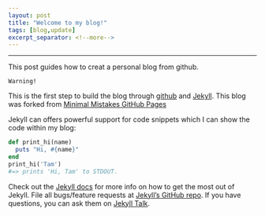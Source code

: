 ```yaml
---
layout: post
title: "Welcome to my blog!"
tags: [blog,update]
excerpt_separator: <!--more-->
---
```


---
This post guides how to creat a personal blog from github.
<!--more-->

`Warning!` 

This is the first step to build the blog through [github][github] and [Jekyll][jekyll-docs].
This blog was forked from [Minimal Mistakes GitHub Pages][Minimal-Mistakes]

Jekyll can offers powerful support for code snippets which I can show the code within my blog:

```ruby
def print_hi(name)
  puts "Hi, #{name}"
end
print_hi('Tam')
#=> prints 'Hi, Tam' to STDOUT.
```

Check out the [Jekyll docs][jekyll-docs] for more info on how to get the most out of Jekyll. File all bugs/feature requests at [Jekyll’s GitHub repo][jekyll-gh]. If you have questions, you can ask them on [Jekyll Talk][jekyll-talk].

[github]:      https://github.com/
[Minimal-Mistakes]: https://github.com/mmistakes/mm-github-pages-starter
[jekyll-docs]: https://jekyllrb.com/docs/home
[jekyll-gh]:   https://github.com/jekyll/jekyll
[jekyll-talk]: https://talk.jekyllrb.com/
